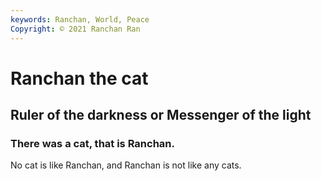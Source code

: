 ```yaml
---
keywords: Ranchan, World, Peace
Copyright: © 2021 Ranchan Ran
---
```


# Ranchan the cat
## Ruler of the darkness or Messenger of the light 

### There was a cat, that is Ranchan. 
No cat is like Ranchan, and Ranchan is not like any cats.


